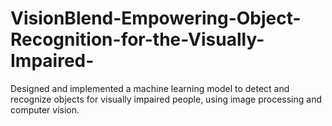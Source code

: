 # VisionBlend-Empowering-Object-Recognition-for-the-Visually-Impaired-
Designed and implemented a machine learning model to detect and recognize objects for visually impaired people, using image processing and computer vision.
